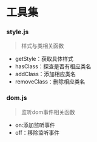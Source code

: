 # 工具集

### style.js
> 样式与类相关函数

- getStyle：获取具体样式
- hasClass：探查是否有相应类名
- addClass：添加相应类名
- removeClass：删除相应类名

### dom.js
> 监听dom事件相关函数

- on:添加监听事件
- off：移除监听事件